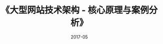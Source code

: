 ---
title: 《大型网站技术架构 - 核心原理与案例分析》
page: readings
comment: 
date: 2017-05
douban: https://book.douban.com/subject/25723064/
tags: 
- 后端
---